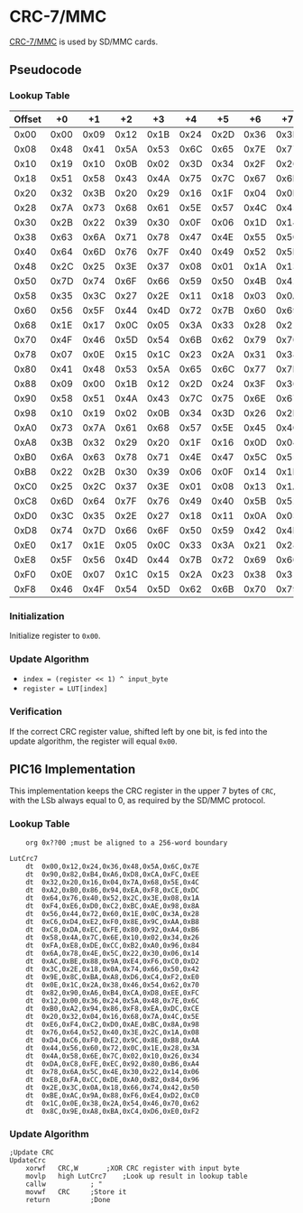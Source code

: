 # CRC-7/MMC

[CRC-7/MMC](https://reveng.sourceforge.io/crc-catalogue/1-15.htm#crc.cat.crc-7-mmc) is used by SD/MMC cards.


## Pseudocode

### Lookup Table

| Offset | +0   | +1   | +2   | +3   | +4   | +5   | +6   | +7   |
| ------ | ---- | ---- | ---- | ---- | ---- | ---- | ---- | ---- |
| 0x00   | 0x00 | 0x09 | 0x12 | 0x1B | 0x24 | 0x2D | 0x36 | 0x3F |
| 0x08   | 0x48 | 0x41 | 0x5A | 0x53 | 0x6C | 0x65 | 0x7E | 0x77 |
| 0x10   | 0x19 | 0x10 | 0x0B | 0x02 | 0x3D | 0x34 | 0x2F | 0x26 |
| 0x18   | 0x51 | 0x58 | 0x43 | 0x4A | 0x75 | 0x7C | 0x67 | 0x6E |
| 0x20   | 0x32 | 0x3B | 0x20 | 0x29 | 0x16 | 0x1F | 0x04 | 0x0D |
| 0x28   | 0x7A | 0x73 | 0x68 | 0x61 | 0x5E | 0x57 | 0x4C | 0x45 |
| 0x30   | 0x2B | 0x22 | 0x39 | 0x30 | 0x0F | 0x06 | 0x1D | 0x14 |
| 0x38   | 0x63 | 0x6A | 0x71 | 0x78 | 0x47 | 0x4E | 0x55 | 0x5C |
| 0x40   | 0x64 | 0x6D | 0x76 | 0x7F | 0x40 | 0x49 | 0x52 | 0x5B |
| 0x48   | 0x2C | 0x25 | 0x3E | 0x37 | 0x08 | 0x01 | 0x1A | 0x13 |
| 0x50   | 0x7D | 0x74 | 0x6F | 0x66 | 0x59 | 0x50 | 0x4B | 0x42 |
| 0x58   | 0x35 | 0x3C | 0x27 | 0x2E | 0x11 | 0x18 | 0x03 | 0x0A |
| 0x60   | 0x56 | 0x5F | 0x44 | 0x4D | 0x72 | 0x7B | 0x60 | 0x69 |
| 0x68   | 0x1E | 0x17 | 0x0C | 0x05 | 0x3A | 0x33 | 0x28 | 0x21 |
| 0x70   | 0x4F | 0x46 | 0x5D | 0x54 | 0x6B | 0x62 | 0x79 | 0x70 |
| 0x78   | 0x07 | 0x0E | 0x15 | 0x1C | 0x23 | 0x2A | 0x31 | 0x38 |
| 0x80   | 0x41 | 0x48 | 0x53 | 0x5A | 0x65 | 0x6C | 0x77 | 0x7E |
| 0x88   | 0x09 | 0x00 | 0x1B | 0x12 | 0x2D | 0x24 | 0x3F | 0x36 |
| 0x90   | 0x58 | 0x51 | 0x4A | 0x43 | 0x7C | 0x75 | 0x6E | 0x67 |
| 0x98   | 0x10 | 0x19 | 0x02 | 0x0B | 0x34 | 0x3D | 0x26 | 0x2F |
| 0xA0   | 0x73 | 0x7A | 0x61 | 0x68 | 0x57 | 0x5E | 0x45 | 0x4C |
| 0xA8   | 0x3B | 0x32 | 0x29 | 0x20 | 0x1F | 0x16 | 0x0D | 0x04 |
| 0xB0   | 0x6A | 0x63 | 0x78 | 0x71 | 0x4E | 0x47 | 0x5C | 0x55 |
| 0xB8   | 0x22 | 0x2B | 0x30 | 0x39 | 0x06 | 0x0F | 0x14 | 0x1D |
| 0xC0   | 0x25 | 0x2C | 0x37 | 0x3E | 0x01 | 0x08 | 0x13 | 0x1A |
| 0xC8   | 0x6D | 0x64 | 0x7F | 0x76 | 0x49 | 0x40 | 0x5B | 0x52 |
| 0xD0   | 0x3C | 0x35 | 0x2E | 0x27 | 0x18 | 0x11 | 0x0A | 0x03 |
| 0xD8   | 0x74 | 0x7D | 0x66 | 0x6F | 0x50 | 0x59 | 0x42 | 0x4B |
| 0xE0   | 0x17 | 0x1E | 0x05 | 0x0C | 0x33 | 0x3A | 0x21 | 0x28 |
| 0xE8   | 0x5F | 0x56 | 0x4D | 0x44 | 0x7B | 0x72 | 0x69 | 0x60 |
| 0xF0   | 0x0E | 0x07 | 0x1C | 0x15 | 0x2A | 0x23 | 0x38 | 0x31 |
| 0xF8   | 0x46 | 0x4F | 0x54 | 0x5D | 0x62 | 0x6B | 0x70 | 0x79 |


### Initialization

Initialize register to `0x00`.


### Update Algorithm

* `index = (register << 1) ^ input_byte`
* `register = LUT[index]`


### Verification

If the correct CRC register value, shifted left by one bit, is fed into the update algorithm, the register will equal `0x00`.


## PIC16 Implementation

This implementation keeps the CRC register in the upper 7 bytes of `CRC`, with the LSb always equal to 0, as required by the SD/MMC protocol.


### Lookup Table

```
	org	0x??00 ;must be aligned to a 256-word boundary

LutCrc7
	dt	0x00,0x12,0x24,0x36,0x48,0x5A,0x6C,0x7E
	dt	0x90,0x82,0xB4,0xA6,0xD8,0xCA,0xFC,0xEE
	dt	0x32,0x20,0x16,0x04,0x7A,0x68,0x5E,0x4C
	dt	0xA2,0xB0,0x86,0x94,0xEA,0xF8,0xCE,0xDC
	dt	0x64,0x76,0x40,0x52,0x2C,0x3E,0x08,0x1A
	dt	0xF4,0xE6,0xD0,0xC2,0xBC,0xAE,0x98,0x8A
	dt	0x56,0x44,0x72,0x60,0x1E,0x0C,0x3A,0x28
	dt	0xC6,0xD4,0xE2,0xF0,0x8E,0x9C,0xAA,0xB8
	dt	0xC8,0xDA,0xEC,0xFE,0x80,0x92,0xA4,0xB6
	dt	0x58,0x4A,0x7C,0x6E,0x10,0x02,0x34,0x26
	dt	0xFA,0xE8,0xDE,0xCC,0xB2,0xA0,0x96,0x84
	dt	0x6A,0x78,0x4E,0x5C,0x22,0x30,0x06,0x14
	dt	0xAC,0xBE,0x88,0x9A,0xE4,0xF6,0xC0,0xD2
	dt	0x3C,0x2E,0x18,0x0A,0x74,0x66,0x50,0x42
	dt	0x9E,0x8C,0xBA,0xA8,0xD6,0xC4,0xF2,0xE0
	dt	0x0E,0x1C,0x2A,0x38,0x46,0x54,0x62,0x70
	dt	0x82,0x90,0xA6,0xB4,0xCA,0xD8,0xEE,0xFC
	dt	0x12,0x00,0x36,0x24,0x5A,0x48,0x7E,0x6C
	dt	0xB0,0xA2,0x94,0x86,0xF8,0xEA,0xDC,0xCE
	dt	0x20,0x32,0x04,0x16,0x68,0x7A,0x4C,0x5E
	dt	0xE6,0xF4,0xC2,0xD0,0xAE,0xBC,0x8A,0x98
	dt	0x76,0x64,0x52,0x40,0x3E,0x2C,0x1A,0x08
	dt	0xD4,0xC6,0xF0,0xE2,0x9C,0x8E,0xB8,0xAA
	dt	0x44,0x56,0x60,0x72,0x0C,0x1E,0x28,0x3A
	dt	0x4A,0x58,0x6E,0x7C,0x02,0x10,0x26,0x34
	dt	0xDA,0xC8,0xFE,0xEC,0x92,0x80,0xB6,0xA4
	dt	0x78,0x6A,0x5C,0x4E,0x30,0x22,0x14,0x06
	dt	0xE8,0xFA,0xCC,0xDE,0xA0,0xB2,0x84,0x96
	dt	0x2E,0x3C,0x0A,0x18,0x66,0x74,0x42,0x50
	dt	0xBE,0xAC,0x9A,0x88,0xF6,0xE4,0xD2,0xC0
	dt	0x1C,0x0E,0x38,0x2A,0x54,0x46,0x70,0x62
	dt	0x8C,0x9E,0xA8,0xBA,0xC4,0xD6,0xE0,0xF2
```

### Update Algorithm

```
;Update CRC 
UpdateCrc
	xorwf	CRC,W		;XOR CRC register with input byte
	movlp	high LutCrc7	;Look up result in lookup table
	callw			; "
	movwf	CRC		;Store it
	return			;Done
```
